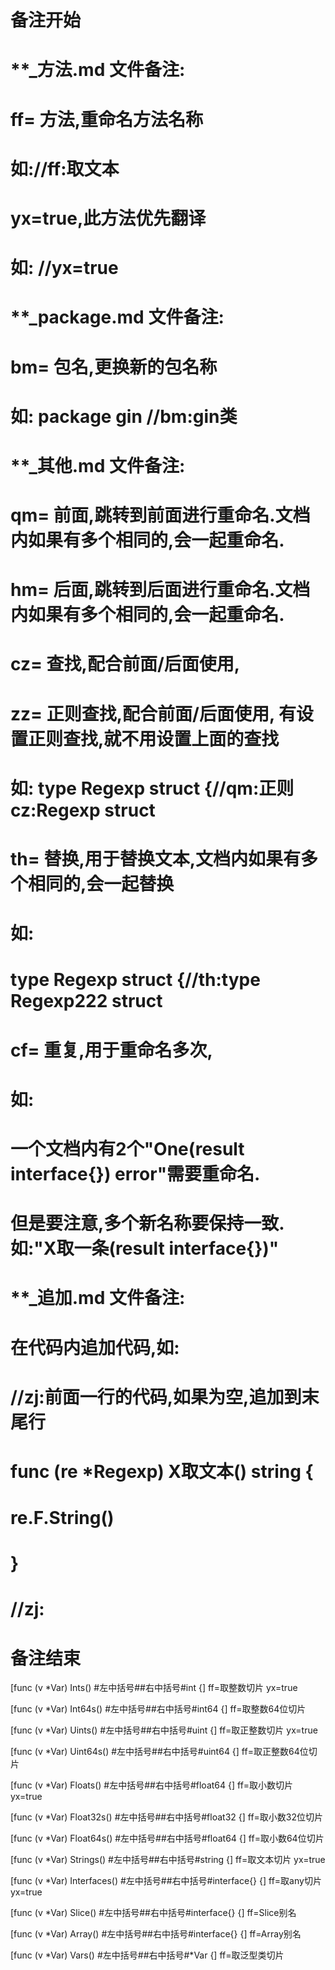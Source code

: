 # 备注开始
# **_方法.md 文件备注:
# ff= 方法,重命名方法名称
# 如://ff:取文本
#
# yx=true,此方法优先翻译
# 如: //yx=true

# **_package.md 文件备注:
# bm= 包名,更换新的包名称 
# 如: package gin //bm:gin类

# **_其他.md 文件备注:
# qm= 前面,跳转到前面进行重命名.文档内如果有多个相同的,会一起重命名.
# hm= 后面,跳转到后面进行重命名.文档内如果有多个相同的,会一起重命名.
# cz= 查找,配合前面/后面使用,
# zz= 正则查找,配合前面/后面使用, 有设置正则查找,就不用设置上面的查找
# 如: type Regexp struct {//qm:正则 cz:Regexp struct
#
# th= 替换,用于替换文本,文档内如果有多个相同的,会一起替换
# 如:
# type Regexp struct {//th:type Regexp222 struct
#
# cf= 重复,用于重命名多次,
# 如: 
# 一个文档内有2个"One(result interface{}) error"需要重命名.
# 但是要注意,多个新名称要保持一致. 如:"X取一条(result interface{})"

# **_追加.md 文件备注:
# 在代码内追加代码,如:
# //zj:前面一行的代码,如果为空,追加到末尾行
# func (re *Regexp) X取文本() string { 
# re.F.String()
# }
# //zj:
# 备注结束

[func (v *Var) Ints() #左中括号##右中括号#int {]
ff=取整数切片
yx=true

[func (v *Var) Int64s() #左中括号##右中括号#int64 {]
ff=取整数64位切片

[func (v *Var) Uints() #左中括号##右中括号#uint {]
ff=取正整数切片
yx=true

[func (v *Var) Uint64s() #左中括号##右中括号#uint64 {]
ff=取正整数64位切片

[func (v *Var) Floats() #左中括号##右中括号#float64 {]
ff=取小数切片
yx=true

[func (v *Var) Float32s() #左中括号##右中括号#float32 {]
ff=取小数32位切片

[func (v *Var) Float64s() #左中括号##右中括号#float64 {]
ff=取小数64位切片

[func (v *Var) Strings() #左中括号##右中括号#string {]
ff=取文本切片
yx=true

[func (v *Var) Interfaces() #左中括号##右中括号#interface{} {]
ff=取any切片
yx=true

[func (v *Var) Slice() #左中括号##右中括号#interface{} {]
ff=Slice别名

[func (v *Var) Array() #左中括号##右中括号#interface{} {]
ff=Array别名

[func (v *Var) Vars() #左中括号##右中括号#*Var {]
ff=取泛型类切片
